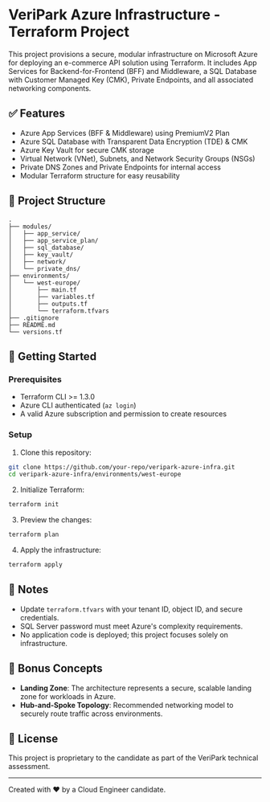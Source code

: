 # VeriPark Azure Infrastructure - Terraform Project

This project provisions a secure, modular infrastructure on Microsoft Azure for deploying an e-commerce API solution using Terraform. It includes App Services for Backend-for-Frontend (BFF) and Middleware, a SQL Database with Customer Managed Key (CMK), Private Endpoints, and all associated networking components.

## ✅ Features

- Azure App Services (BFF & Middleware) using PremiumV2 Plan
- Azure SQL Database with Transparent Data Encryption (TDE) & CMK
- Azure Key Vault for secure CMK storage
- Virtual Network (VNet), Subnets, and Network Security Groups (NSGs)
- Private DNS Zones and Private Endpoints for internal access
- Modular Terraform structure for easy reusability

## 📁 Project Structure

```
.
├── modules/
│   ├── app_service/
│   ├── app_service_plan/
│   ├── sql_database/
│   ├── key_vault/
│   ├── network/
│   └── private_dns/
├── environments/
│   └── west-europe/
│       ├── main.tf
│       ├── variables.tf
│       ├── outputs.tf
│       └── terraform.tfvars
├── .gitignore
├── README.md
└── versions.tf
```

## 🚀 Getting Started

### Prerequisites

- Terraform CLI >= 1.3.0
- Azure CLI authenticated (`az login`)
- A valid Azure subscription and permission to create resources

### Setup

1. Clone this repository:
```bash
git clone https://github.com/your-repo/veripark-azure-infra.git
cd veripark-azure-infra/environments/west-europe
```

2. Initialize Terraform:
```bash
terraform init
```

3. Preview the changes:
```bash
terraform plan
```

4. Apply the infrastructure:
```bash
terraform apply
```

## 📌 Notes

- Update `terraform.tfvars` with your tenant ID, object ID, and secure credentials.
- SQL Server password must meet Azure's complexity requirements.
- No application code is deployed; this project focuses solely on infrastructure.

## 🧠 Bonus Concepts

- **Landing Zone**: The architecture represents a secure, scalable landing zone for workloads in Azure.
- **Hub-and-Spoke Topology**: Recommended networking model to securely route traffic across environments.

## 📄 License

This project is proprietary to the candidate as part of the VeriPark technical assessment.

---

Created with ❤️ by a Cloud Engineer candidate.